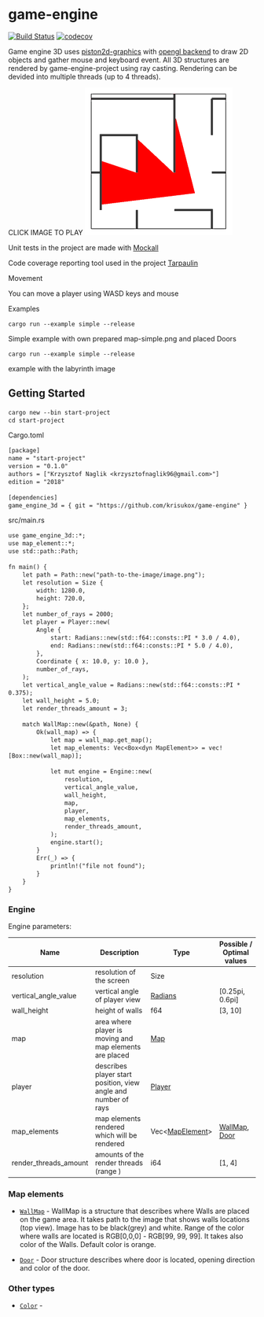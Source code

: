 # game-engine

[![Build Status](https://github.com/krisukox/game-engine/workflows/Build/badge.svg)](https://github.com/krisukox/game-engine/actions)
[![codecov](https://codecov.io/gh/krisukox/game-engine/branch/master/graphs/badge.svg?token=H1GXCQQ3YG)](https://codecov.io/gh/krisukox/game-engine/tree/master/src)

Game engine 3D uses [piston2d-graphics](https://github.com/pistondevelopers/graphics) with [opengl backend](https://github.com/PistonDevelopers/opengl_graphics) to draw 2D objects and gather mouse and keyboard event. All 3D structures are rendered by game-engine-project using ray casting. Rendering can be devided into multiple threads (up to 4 threads). 

CLICK IMAGE TO PLAY
[![codecov](ray-cast.png)](ray-cast.gif)

Unit tests in the project are made with [Mockall](https://docs.rs/mockall/0.9.1/mockall/)

Code coverage reporting tool used in the project [Tarpaulin](https://github.com/xd009642/tarpaulin)


Movement

You can move a player using WASD keys and mouse


Examples

```
cargo run --example simple --release
```
Simple example  with own prepared map-simple.png and placed Doors


```
cargo run --example simple --release
```
example with the labyrinth image


## Getting Started
```
cargo new --bin start-project
cd start-project
```

Cargo.toml
```
[package]
name = "start-project"
version = "0.1.0"
authors = ["Krzysztof Naglik <krzysztofnaglik96@gmail.com>"]
edition = "2018"

[dependencies]
game_engine_3d = { git = "https://github.com/krisukox/game-engine" }
```

src/main.rs
```
use game_engine_3d::*;
use map_element::*;
use std::path::Path;

fn main() {
    let path = Path::new("path-to-the-image/image.png");
    let resolution = Size {
        width: 1280.0,
        height: 720.0,
    };
    let number_of_rays = 2000;
    let player = Player::new(
        Angle {
            start: Radians::new(std::f64::consts::PI * 3.0 / 4.0),
            end: Radians::new(std::f64::consts::PI * 5.0 / 4.0),
        },
        Coordinate { x: 10.0, y: 10.0 },
        number_of_rays,
    );
    let vertical_angle_value = Radians::new(std::f64::consts::PI * 0.375);
    let wall_height = 5.0;
    let render_threads_amount = 3;

    match WallMap::new(&path, None) {
        Ok(wall_map) => {
            let map = wall_map.get_map();
            let map_elements: Vec<Box<dyn MapElement>> = vec![Box::new(wall_map)];

            let mut engine = Engine::new(
                resolution,
                vertical_angle_value,
                wall_height,
                map,
                player,
                map_elements,
                render_threads_amount,
            );
            engine.start();
        }
        Err(_) => {
            println!("file not found");
        }
    }
}
```

### Engine

Engine parameters:

| Name | Description | Type | Possible / Optimal values |
|------|-----------|--------|---------------------------|
| resolution | resolution of the screen | Size |  | 
| vertical_angle_value | vertical angle of player view | [Radians](src/player_utils/radians.rs) | [0.25pi, 0.6pi] |
| wall_height | height of walls | f64 | [3, 10] |
| map | area where player is moving and map elements are placed | [Map](src/map.rs) |  |
| player | describes player start position, view angle and number of rays | [Player](src/player_utils/player.rs)  |  |
| map_elements | map elements rendered which will be rendered | Vec\<[MapElement](src/map_element/map_element.rs)\> | [WallMap](src/map_element/wall_map.rs), [Door](src/map_element/door.rs) |
| render_threads_amount | amounts of the render threads (range ) | i64 | [1, 4] |



### Map elements

* [`WallMap`](src/map_element/wall_map.rs) - WallMap is a structure that describes where Walls are placed on the game area. It takes path to the image that shows walls locations (top view). Image has to be black(grey) and white. Range of the color where walls are located is RGB[0,0,0] - RGB[99, 99, 99]. It takes also color of the Walls. Default color is orange.

* [`Door`](src/map_element/door.rs) - Door structure describes where door is located, opening direction and color of the door. 


### Other types

* [`Color`](src/map_element/color.rs) - 